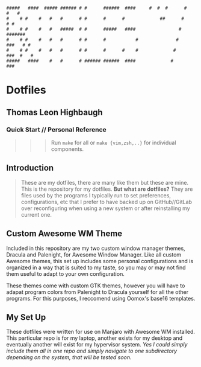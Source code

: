 
```
#####   ####  ##### ###### # #      ######  ####     #  #  #      #       #   #  
#    # #    #   #   #      # #      #      #             ##      #         # #   
#    # #    #   #   #####  # #      #####   ####                #        ####### 
#    # #    #   #   #      # #      #           #              #     ###   # #   
#    # #    #   #   #      # #      #      #    #             #      ###  #   #  
#####   ####    #   #      # ###### ######  ####             #       ###         
```

# Dotfiles 
## Thomas Leon Highbaugh 

### Quick Start // Personal Reference 
>>> Run `make` for all or `make {vim,zsh,..}` for individual components.

## Introduction 
> These are my dotfiles, there are many like them but these are mine. 
This is the repository for my dotfiles. **But what are dotfiles?** They are
files used by the programs I typically run to set preferences, configurations,
etc that I prefer to have backed up on GitHub//GitLab over reconfiguring when
using a new system or after reinstalling my current one. 

## Custom Awesome WM Theme 
Included in this repository are my two custom window manager themes, Dracula and
Palenight, for Awesome Window Manager. Like all custom Awesome themes, this set
up includes some personal configurations and is organized in a way that is
suited to my taste, so you may or may not find them useful to adapt to your own
configuration. 

These themes come with custom GTK themes, however you will have to adapat
program colors from Palenight to Dracula yourself for all the other programs.
For this purposes, I reccomend using Oomox's base16 templates.

## My Set Up
These dotfiles were written for use on Manjaro with Awesome WM installed. This
particular repo is for my laptop, another exists for my desktop and eventually
another will exist for my hypervisor system. _Yes I could simply include them
all in one repo and simply navigate to one subdirectory depending on the system,
that will be tested soon._
